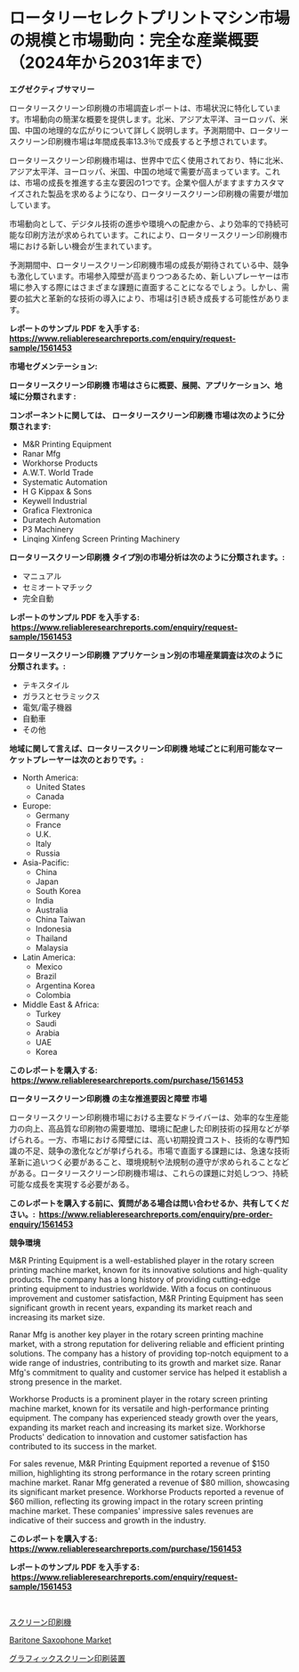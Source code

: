 <p><h1>ロータリーセレクトプリントマシン市場の規模と市場動向：完全な産業概要（2024年から2031年まで）</h1></p><p><strong>エグゼクティブサマリー</strong></p>
<p><p>ロータリースクリーン印刷機の市場調査レポートは、市場状況に特化しています。市場動向の簡潔な概要を提供します。北米、アジア太平洋、ヨーロッパ、米国、中国の地理的な広がりについて詳しく説明します。予測期間中、ロータリースクリーン印刷機市場は年間成長率13.3％で成長すると予想されています。</p><p>ロータリースクリーン印刷機市場は、世界中で広く使用されており、特に北米、アジア太平洋、ヨーロッパ、米国、中国の地域で需要が高まっています。これは、市場の成長を推進する主な要因の1つです。企業や個人がますますカスタマイズされた製品を求めるようになり、ロータリースクリーン印刷機の需要が増加しています。</p><p>市場動向として、デジタル技術の進歩や環境への配慮から、より効率的で持続可能な印刷方法が求められています。これにより、ロータリースクリーン印刷機市場における新しい機会が生まれています。</p><p>予測期間中、ロータリースクリーン印刷機市場の成長が期待されている中、競争も激化しています。市場参入障壁が高まりつつあるため、新しいプレーヤーは市場に参入する際にはさまざまな課題に直面することになるでしょう。しかし、需要の拡大と革新的な技術の導入により、市場は引き続き成長する可能性があります。</p></p>
<p><strong>レポートのサンプル PDF を入手する: <a href="https://www.reliableresearchreports.com/enquiry/request-sample/1561453">https://www.reliableresearchreports.com/enquiry/request-sample/1561453</a></strong></p>
<p><strong>市場セグメンテーション:</strong></p>
<p><strong> ロータリースクリーン印刷機 市場はさらに概要、展開、アプリケーション、地域に分類されます :</strong></p>
<p><strong>コンポーネントに関しては、 ロータリースクリーン印刷機 市場は次のように分類されます: &nbsp;</strong></p>
<p><ul><li>M&R Printing Equipment</li><li>Ranar Mfg</li><li>Workhorse Products</li><li>A.W.T. World Trade</li><li>Systematic Automation</li><li>H G Kippax & Sons</li><li>Keywell Industrial</li><li>Grafica Flextronica</li><li>Duratech Automation</li><li>P3 Machinery</li><li>Linqing Xinfeng Screen Printing Machinery</li></ul></p>
<p><strong> ロータリースクリーン印刷機 タイプ別の市場分析は次のように分類されます。:</strong></p>
<p><ul><li>マニュアル</li><li>セミオートマチック</li><li>完全自動</li></ul></p>
<p><strong>レポートのサンプル PDF を入手する: &nbsp;<a href="https://www.reliableresearchreports.com/enquiry/request-sample/1561453">https://www.reliableresearchreports.com/enquiry/request-sample/1561453</a></strong></p>
<p><strong> ロータリースクリーン印刷機 アプリケーション別の市場産業調査は次のように分類されます。:</strong></p>
<p><ul><li>テキスタイル</li><li>ガラスとセラミックス</li><li>電気/電子機器</li><li>自動車</li><li>その他</li></ul></p>
<p><strong>地域に関して言えば、ロータリースクリーン印刷機 地域ごとに利用可能なマーケットプレーヤーは次のとおりです。:</strong></p>
<p><ul>
    <li>
        North America:
        <ul>
            <li>United States</li>
            <li>Canada</li>
        </ul>
    </li>
    <li>
        Europe:
        <ul>
            <li>Germany</li>
            <li>France</li>
            <li>U.K.</li>
            <li>Italy</li>
            <li>Russia</li>
        </ul>
    </li>
    <li>
        Asia-Pacific:
        <ul>
            <li>China</li>
            <li>Japan</li>
            <li>South Korea</li>
            <li>India</li>
            <li>Australia</li>
            <li>China Taiwan</li>
            <li>Indonesia</li>
            <li>Thailand</li>
            <li>Malaysia</li>
        </ul>
    </li>
    <li>
        Latin America:
        <ul>
            <li>Mexico</li>
            <li>Brazil</li>
            <li>Argentina Korea</li>
            <li>Colombia</li>
        </ul>
    </li>
    <li>
        Middle East & Africa:
        <ul>
            <li>Turkey</li>
            <li>Saudi</li>
            <li>Arabia</li>
            <li>UAE</li>
            <li>Korea</li>
        </ul>
    </li>
    </ul></p>
<p><strong>このレポートを購入する: &nbsp;<a href="https://www.reliableresearchreports.com/purchase/1561453">https://www.reliableresearchreports.com/purchase/1561453</a></strong></p>
<p><strong>ロータリースクリーン印刷機 の主な推進要因と障壁 市場</strong></p>
<p><p>ロータリースクリーン印刷機市場における主要なドライバーは、効率的な生産能力の向上、高品質な印刷物の需要増加、環境に配慮した印刷技術の採用などが挙げられる。一方、市場における障壁には、高い初期投資コスト、技術的な専門知識の不足、競争の激化などが挙げられる。市場で直面する課題には、急速な技術革新に追いつく必要があること、環境規制や法規制の遵守が求められることなどがある。ロータリースクリーン印刷機市場は、これらの課題に対処しつつ、持続可能な成長を実現する必要がある。</p></p>
<p><strong>このレポートを購入する前に、質問がある場合は問い合わせるか、共有してください。:&nbsp; <a href="https://www.reliableresearchreports.com/enquiry/pre-order-enquiry/1561453">https://www.reliableresearchreports.com/enquiry/pre-order-enquiry/1561453</a></strong></p>
<p><strong>競争環境</strong></p>
<p><p>M&R Printing Equipment is a well-established player in the rotary screen printing machine market, known for its innovative solutions and high-quality products. The company has a long history of providing cutting-edge printing equipment to industries worldwide. With a focus on continuous improvement and customer satisfaction, M&R Printing Equipment has seen significant growth in recent years, expanding its market reach and increasing its market size.</p><p>Ranar Mfg is another key player in the rotary screen printing machine market, with a strong reputation for delivering reliable and efficient printing solutions. The company has a history of providing top-notch equipment to a wide range of industries, contributing to its growth and market size. Ranar Mfg's commitment to quality and customer service has helped it establish a strong presence in the market.</p><p>Workhorse Products is a prominent player in the rotary screen printing machine market, known for its versatile and high-performance printing equipment. The company has experienced steady growth over the years, expanding its market reach and increasing its market size. Workhorse Products' dedication to innovation and customer satisfaction has contributed to its success in the market.</p><p>For sales revenue, M&R Printing Equipment reported a revenue of $150 million, highlighting its strong performance in the rotary screen printing machine market. Ranar Mfg generated a revenue of $80 million, showcasing its significant market presence. Workhorse Products reported a revenue of $60 million, reflecting its growing impact in the rotary screen printing machine market. These companies' impressive sales revenues are indicative of their success and growth in the industry.</p></p>
<p><strong>このレポートを購入する: &nbsp; <a href="https://www.reliableresearchreports.com/purchase/1561453">https://www.reliableresearchreports.com/purchase/1561453</a></strong></p>
<p><strong>レポートのサンプル PDF を入手する: &nbsp;<a href="https://www.reliableresearchreports.com/enquiry/request-sample/1561453">https://www.reliableresearchreports.com/enquiry/request-sample/1561453</a></strong><strong></strong></p>
<p>&nbsp;</p>
<p><p><a href="https://github.com/marbadji/Market-Research-Report-List-1/blob/main/95526856044.md">スクリーン印刷機</a></p><p><a href="https://github.com/mancsybtousav/Market-Research-Report-List-1/blob/main/baritone-saxophone-market.md">Baritone Saxophone Market</a></p><p><a href="https://github.com/KaydenJohns1964/Market-Research-Report-List-1/blob/main/33279486045.md">グラフィックスクリーン印刷装置</a></p></p>